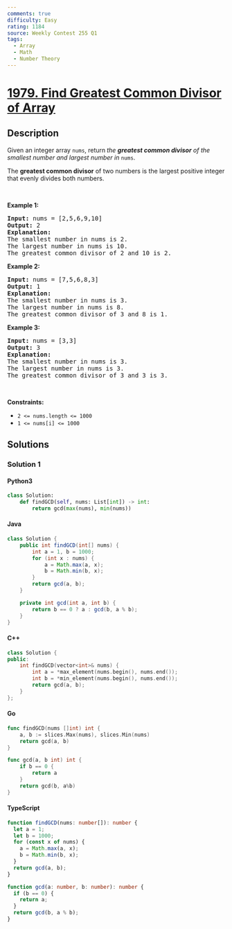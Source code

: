 ```yaml
---
comments: true
difficulty: Easy
rating: 1184
source: Weekly Contest 255 Q1
tags:
  - Array
  - Math
  - Number Theory
---
```


<!-- problem:start -->

# [1979. Find Greatest Common Divisor of Array](https://leetcode.com/problems/find-greatest-common-divisor-of-array)

## Description

<!-- description:start -->

<p>Given an integer array <code>nums</code>, return<strong> </strong><em>the <strong>greatest common divisor</strong> of the smallest number and largest number in </em><code>nums</code>.</p>

<p>The <strong>greatest common divisor</strong> of two numbers is the largest positive integer that evenly divides both numbers.</p>

<p>&nbsp;</p>
<p><strong class="example">Example 1:</strong></p>

<pre>
<strong>Input:</strong> nums = [2,5,6,9,10]
<strong>Output:</strong> 2
<strong>Explanation:</strong>
The smallest number in nums is 2.
The largest number in nums is 10.
The greatest common divisor of 2 and 10 is 2.
</pre>

<p><strong class="example">Example 2:</strong></p>

<pre>
<strong>Input:</strong> nums = [7,5,6,8,3]
<strong>Output:</strong> 1
<strong>Explanation:</strong>
The smallest number in nums is 3.
The largest number in nums is 8.
The greatest common divisor of 3 and 8 is 1.
</pre>

<p><strong class="example">Example 3:</strong></p>

<pre>
<strong>Input:</strong> nums = [3,3]
<strong>Output:</strong> 3
<strong>Explanation:</strong>
The smallest number in nums is 3.
The largest number in nums is 3.
The greatest common divisor of 3 and 3 is 3.
</pre>

<p>&nbsp;</p>
<p><strong>Constraints:</strong></p>

<ul>
	<li><code>2 &lt;= nums.length &lt;= 1000</code></li>
	<li><code>1 &lt;= nums[i] &lt;= 1000</code></li>
</ul>

<!-- description:end -->

## Solutions

<!-- solution:start -->

### Solution 1

<!-- tabs:start -->

#### Python3

```python
class Solution:
    def findGCD(self, nums: List[int]) -> int:
        return gcd(max(nums), min(nums))
```

#### Java

```java
class Solution {
    public int findGCD(int[] nums) {
        int a = 1, b = 1000;
        for (int x : nums) {
            a = Math.max(a, x);
            b = Math.min(b, x);
        }
        return gcd(a, b);
    }

    private int gcd(int a, int b) {
        return b == 0 ? a : gcd(b, a % b);
    }
}
```

#### C++

```cpp
class Solution {
public:
    int findGCD(vector<int>& nums) {
        int a = *max_element(nums.begin(), nums.end());
        int b = *min_element(nums.begin(), nums.end());
        return gcd(a, b);
    }
};
```

#### Go

```go
func findGCD(nums []int) int {
	a, b := slices.Max(nums), slices.Min(nums)
	return gcd(a, b)
}

func gcd(a, b int) int {
	if b == 0 {
		return a
	}
	return gcd(b, a%b)
}
```

#### TypeScript

```ts
function findGCD(nums: number[]): number {
  let a = 1;
  let b = 1000;
  for (const x of nums) {
    a = Math.max(a, x);
    b = Math.min(b, x);
  }
  return gcd(a, b);
}

function gcd(a: number, b: number): number {
  if (b == 0) {
    return a;
  }
  return gcd(b, a % b);
}
```

<!-- tabs:end -->

<!-- solution:end -->

<!-- problem:end -->
